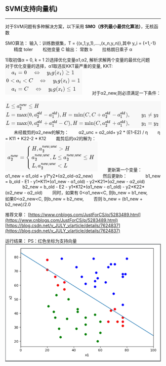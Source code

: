 ## SVM(支持向量机)

***

对于SVM问题有多种解决方案，以下采用 **SMO（序列最小最优化算法）**，无核函数  
 
SMO算法： 
输入：训练数据集，T = {(x_1,y_1),....,(x_n,y_n)},其中 y_i = {+1,-1} 
&emsp;&emsp;精度 toler 
&emsp;&emsp;松弛变量 C 
输出： 常数 b 
&emsp;&emsp;拉格朗日乘子 &alpha;  

1)取初值&alpha; = 0, k = 1 
2)选择优化变量&alpha;1,&alpha;2, 解析求解两个变量的最优化问题 
&emsp;&emsp;对于优化变量的选择，&alpha;1取违反KKT最严重的变量, KKT:
&emsp;&emsp;![kkt](imgs/KKT.png) 
&emsp;&emsp;对于&alpha;2_new,则必须满足一下条件：
&emsp;&emsp;![a2](imgs/alpha2.png) 
&emsp;&emsp;未经裁剪的&alpha;2_new的解为：
&emsp;&emsp;&alpha;2_unc = &alpha;2_old+ y2 \* (E1-E2) / &eta;
&emsp;&emsp;&eta; = K11 + K22-2 \* K12 
&emsp;&emsp;裁剪后的&alpha;2的解为：
&emsp;&emsp;![al2](imgs/al2.png)
&emsp;&emsp;更新第一个变量： 
&emsp;&emsp;&emsp;&emsp;&alpha;1_new = &alpha;1_old + y1\*y2\*(&alpha;2_old-&alpha;2_new)
&emsp;&emsp;然后更新b：
&emsp;&emsp;&emsp;&emsp;b1_new = b_old - E1 - y1\*K11\*(&alpha;1_new - &alpha;1_old) - y2\*K21\*(&alpha;2_new - &alpha;2_old) 
&emsp;&emsp;&emsp;&emsp;b2_new = b_old - E2 - y1\*K12\*(&alpha;1_new - &alpha;1_old) - y2\*K22\*(&alpha;2_new - &alpha;2_old) 
&emsp;&emsp;同时，如果有 0<&alpha;1_new<C, 则b_new = b1_new, 
&emsp;&emsp;如果0<&alpha;2_new<C, 则b_new = b2_new, 
&emsp;&emsp;否则 b_new = (b1_new + b2_new)/2.0 

推荐文章：
[https://www.cnblogs.com/JustForCS/p/5283489.html](https://www.cnblogs.com/JustForCS/p/5283489.html) 
[https://blog.csdn.net/v_JULY_v/article/details/7624837](https://blog.csdn.net/v_JULY_v/article/details/7624837) 




运行结果：
PS：红色坐标为支持向量
![result](imgs/result.png)